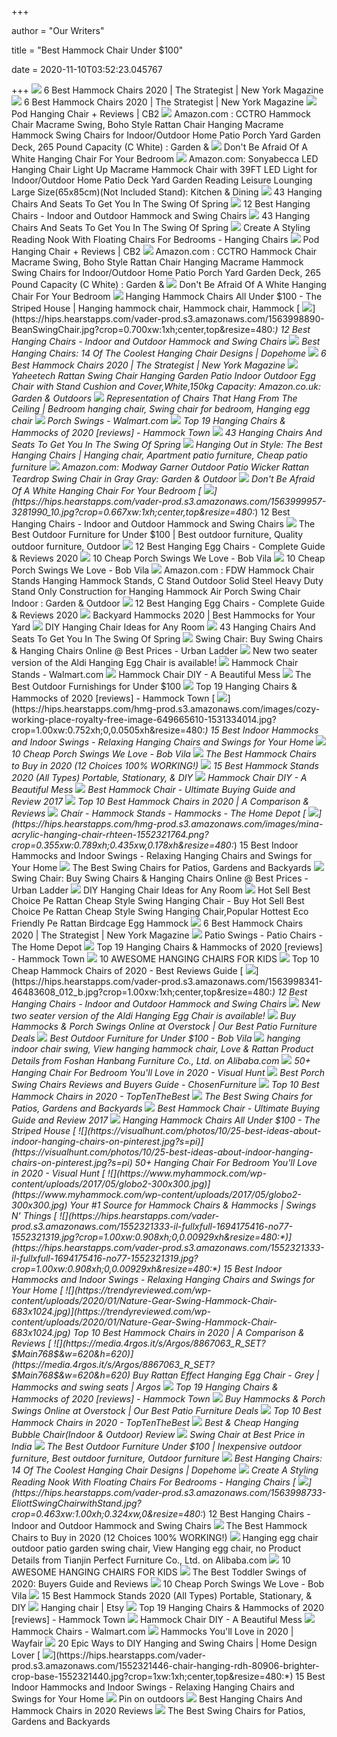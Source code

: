 +++
        
author = "Our Writers"
        
title = "Best Hammock Chair Under $100"
        
date = 2020-11-10T03:52:23.045767
        
+++
[ ![](https://pyxis.nymag.com/v1/imgs/d35/199/bddfa1a05a3b09600a2fbc0fad50c177d6-14-hammock-chair.rsquare.w700.jpg)](https://pyxis.nymag.com/v1/imgs/d35/199/bddfa1a05a3b09600a2fbc0fad50c177d6-14-hammock-chair.rsquare.w700.jpg) 6 Best Hammock Chairs 2020 | The Strategist | New York Magazine
[ ![](https://pyxis.nymag.com/v1/imgs/bfa/fcb/bc3347aed53547b5e2663a139c31d78c96-chihee-hammock.2x.rsquare.w600.jpg)](https://pyxis.nymag.com/v1/imgs/bfa/fcb/bc3347aed53547b5e2663a139c31d78c96-chihee-hammock.2x.rsquare.w600.jpg) 6 Best Hammock Chairs 2020 | The Strategist | New York Magazine
[ ![](https://cb2.scene7.com/is/image/CB2/PodHangingChairSHS16_1x1)](https://cb2.scene7.com/is/image/CB2/PodHangingChairSHS16_1x1) Pod Hanging Chair + Reviews | CB2
[ ![](https://images-na.ssl-images-amazon.com/images/I/61EyITAm5ZL._AC_SY450_.jpg)](https://images-na.ssl-images-amazon.com/images/I/61EyITAm5ZL._AC_SY450_.jpg) Amazon.com : CCTRO Hammock Chair Macrame Swing, Boho Style Rattan Chair  Hanging Macrame Hammock Swing Chairs for Indoor/Outdoor Home Patio Porch  Yard Garden Deck, 265 Pound Capacity (C White) : Garden &
[ ![](https://www.hanging-chairs.net/wp-content/uploads/2019/11/white-creme-ivory-hanging-chair-indoor-living-room-bedroom-330x330.jpg)](https://www.hanging-chairs.net/wp-content/uploads/2019/11/white-creme-ivory-hanging-chair-indoor-living-room-bedroom-330x330.jpg) Don't Be Afraid Of A White Hanging Chair For Your Bedroom
[ ![](https://images-na.ssl-images-amazon.com/images/I/61W6wsntGmL._AC_SX522_.jpg)](https://images-na.ssl-images-amazon.com/images/I/61W6wsntGmL._AC_SX522_.jpg) Amazon.com: Sonyabecca LED Hanging Chair Light Up Macrame Hammock Chair  with 39FT LED Light for Indoor/Outdoor Home Patio Deck Yard Garden Reading  Leisure Lounging Large Size(65x85cm)(Not Included Stand): Kitchen & Dining
[ ![](http://cdn.home-designing.com/wp-content/uploads/2019/05/Swingasan-Luna-Star-Parchment-Hanging-Chair-Pier-One-Indoor-Swing-Chair-With-Cushion-600x600.jpg)](http://cdn.home-designing.com/wp-content/uploads/2019/05/Swingasan-Luna-Star-Parchment-Hanging-Chair-Pier-One-Indoor-Swing-Chair-With-Cushion-600x600.jpg) 43 Hanging Chairs And Seats To Get You In The Swing Of Spring
[ ![](https://hips.hearstapps.com/hmg-prod.s3.amazonaws.com/images/best-hanging-chairs-1564000912.jpg)](https://hips.hearstapps.com/hmg-prod.s3.amazonaws.com/images/best-hanging-chairs-1564000912.jpg) 12 Best Hanging Chairs - Indoor and Outdoor Hammock and Swing Chairs
[ ![](http://cdn.home-designing.com/wp-content/uploads/2019/05/Dark-Brown-Hanging-Outdoor-Egg-Chair-With-Stand-And-Red-Cushion-Porch-Swing.jpg)](http://cdn.home-designing.com/wp-content/uploads/2019/05/Dark-Brown-Hanging-Outdoor-Egg-Chair-With-Stand-And-Red-Cushion-Porch-Swing.jpg) 43 Hanging Chairs And Seats To Get You In The Swing Of Spring
[ ![](https://www.hanging-chairs.net/wp-content/uploads/2019/11/black-hanging-chair-indoor-living-room-bedroom-330x330.jpg)](https://www.hanging-chairs.net/wp-content/uploads/2019/11/black-hanging-chair-indoor-living-room-bedroom-330x330.jpg) Create A Styling Reading Nook With Floating Chairs For Bedrooms - Hanging  Chairs
[ ![](https://cb2.scene7.com/is/image/CB2/PodHangingChairwCushS15/$web_zoom$/190905020259/pod-hanging-chair-with-cushion.jpg)](https://cb2.scene7.com/is/image/CB2/PodHangingChairwCushS15/$web_zoom$/190905020259/pod-hanging-chair-with-cushion.jpg) Pod Hanging Chair + Reviews | CB2
[ ![](https://m.media-amazon.com/images/S/aplus-seller-content-images-us-east-1/ATVPDKIKX0DER/A24ENHNJTQ5ANT/a691c73f-1c16-4733-9375-a2caaeb91f2a._CR0,0,600,600_PT0_SX300__.jpg)](https://m.media-amazon.com/images/S/aplus-seller-content-images-us-east-1/ATVPDKIKX0DER/A24ENHNJTQ5ANT/a691c73f-1c16-4733-9375-a2caaeb91f2a._CR0,0,600,600_PT0_SX300__.jpg) Amazon.com : CCTRO Hammock Chair Macrame Swing, Boho Style Rattan Chair  Hanging Macrame Hammock Swing Chairs for Indoor/Outdoor Home Patio Porch  Yard Garden Deck, 265 Pound Capacity (C White) : Garden &
[ ![](https://www.hanging-chairs.net/wp-content/uploads/2019/11/hanging-chair-for-bedroom-in-white-under-100-dollar-1024x1024.jpg)](https://www.hanging-chairs.net/wp-content/uploads/2019/11/hanging-chair-for-bedroom-in-white-under-100-dollar-1024x1024.jpg) Don't Be Afraid Of A White Hanging Chair For Your Bedroom
[ ![](https://i.pinimg.com/originals/ca/1b/f2/ca1bf271d8472840759cd61dfc807637.jpg)](https://i.pinimg.com/originals/ca/1b/f2/ca1bf271d8472840759cd61dfc807637.jpg) Hanging Hammock Chairs All Under $100 - The Striped House | Hanging hammock  chair, Hammock chair, Hammock
[ ![](https://hips.hearstapps.com/vader-prod.s3.amazonaws.com/1563998890-BeanSwingChair.jpg?crop=0.700xw:1xh;center,top&resize=480:*)](https://hips.hearstapps.com/vader-prod.s3.amazonaws.com/1563998890-BeanSwingChair.jpg?crop=0.700xw:1xh;center,top&resize=480:*) 12 Best Hanging Chairs - Indoor and Outdoor Hammock and Swing Chairs
[ ![](https://www.dopehome.com/assets/images/2017-05-22-best-hanging-chairs/Best-Hanging-Chairs.jpg)](https://www.dopehome.com/assets/images/2017-05-22-best-hanging-chairs/Best-Hanging-Chairs.jpg) Best Hanging Chairs: 14 Of The Coolest Hanging Chair Designs | Dopehome
[ ![](https://pyxis.nymag.com/v1/imgs/c7b/b0c/f0f18d85d09749bc6554229e2f1b668273.rsquare.w600.jpg)](https://pyxis.nymag.com/v1/imgs/c7b/b0c/f0f18d85d09749bc6554229e2f1b668273.rsquare.w600.jpg) 6 Best Hammock Chairs 2020 | The Strategist | New York Magazine
[ ![](https://images-na.ssl-images-amazon.com/images/I/717cA-2JUJL._AC_SX522_.jpg)](https://images-na.ssl-images-amazon.com/images/I/717cA-2JUJL._AC_SX522_.jpg) Yaheetech Rattan Swing Chair Hanging Garden Patio Indoor Outdoor Egg Chair  with Stand Cushion and Cover,White,150kg Capacity: Amazon.co.uk: Garden &  Outdoors
[ ![](https://i.pinimg.com/originals/21/b2/30/21b230387115c84b04f6856e22e6e5c6.gif)](https://i.pinimg.com/originals/21/b2/30/21b230387115c84b04f6856e22e6e5c6.gif) Representation of Chairs That Hang From The Ceiling | Bedroom hanging chair,  Swing chair for bedroom, Hanging egg chair
[ ![](https://i5.walmartimages.com/asr/cf80395a-a06f-4fde-a083-9951eb0e2e39_1.b3de6b4d90a1f0295fbabe2a6a42d3de.jpeg?odnHeight=200&odnWidth=200&odnBg=ffffff)](https://i5.walmartimages.com/asr/cf80395a-a06f-4fde-a083-9951eb0e2e39_1.b3de6b4d90a1f0295fbabe2a6a42d3de.jpeg?odnHeight=200&odnWidth=200&odnBg=ffffff) Porch Swings - Walmart.com
[ ![](https://cdn.shopify.com/s/files/1/0657/1879/files/hammocktown-dubai-collection-wicker_f2b03b91-132a-4383-afdf-4fbdb61502fa.jpg?v=1548758067)](https://cdn.shopify.com/s/files/1/0657/1879/files/hammocktown-dubai-collection-wicker_f2b03b91-132a-4383-afdf-4fbdb61502fa.jpg?v=1548758067) Top 19 Hanging Chairs & Hammocks of 2020 [reviews] - Hammock Town
[ ![](http://cdn.home-designing.com/wp-content/uploads/2019/05/Cheap-Hammock-Chair-With-Cushions-Indoor-Outdoor-Swing-Seat-For-Adults-600x600.jpg)](http://cdn.home-designing.com/wp-content/uploads/2019/05/Cheap-Hammock-Chair-With-Cushions-Indoor-Outdoor-Swing-Seat-For-Adults-600x600.jpg) 43 Hanging Chairs And Seats To Get You In The Swing Of Spring
[ ![](https://i.pinimg.com/originals/cf/99/88/cf998841c3f06c813a92036a65a932fa.jpg)](https://i.pinimg.com/originals/cf/99/88/cf998841c3f06c813a92036a65a932fa.jpg) Hanging Out in Style: The Best Hanging Chairs | Hanging chair, Apartment  patio furniture, Cheap patio furniture
[ ![](https://images-na.ssl-images-amazon.com/images/I/81rc8XKL3AL._AC_SL1500_.jpg)](https://images-na.ssl-images-amazon.com/images/I/81rc8XKL3AL._AC_SL1500_.jpg) Amazon.com: Modway Garner Outdoor Patio Wicker Rattan Teardrop Swing Chair  in Gray Gray: Garden & Outdoor
[ ![](https://www.hanging-chairs.net/wp-content/uploads/2019/11/circle-hanging-chair-with-stand-beutiful-desing-for-bedroom-affordable-330x330.jpg)](https://www.hanging-chairs.net/wp-content/uploads/2019/11/circle-hanging-chair-with-stand-beutiful-desing-for-bedroom-affordable-330x330.jpg) Don't Be Afraid Of A White Hanging Chair For Your Bedroom
[ ![](https://hips.hearstapps.com/vader-prod.s3.amazonaws.com/1563999957-3281990_10.jpg?crop=0.667xw:1xh;center,top&resize=480:*)](https://hips.hearstapps.com/vader-prod.s3.amazonaws.com/1563999957-3281990_10.jpg?crop=0.667xw:1xh;center,top&resize=480:*) 12 Best Hanging Chairs - Indoor and Outdoor Hammock and Swing Chairs
[ ![](https://i.pinimg.com/originals/b7/87/ae/b787aee02bb38bad9a69fb9ccfc9936b.jpg)](https://i.pinimg.com/originals/b7/87/ae/b787aee02bb38bad9a69fb9ccfc9936b.jpg) The Best Outdoor Furniture for Under $100 | Best outdoor furniture, Quality  outdoor furniture, Outdoor
[ ![](https://m.media-amazon.com/images/I/51HXekwJOTL.jpg)](https://m.media-amazon.com/images/I/51HXekwJOTL.jpg) 12 Best Hanging Egg Chairs - Complete Guide & Reviews 2020
[ ![](https://s3-production.bobvila.com/slides/26557/original/PlowAndHearth_EasyCare_Resin_Wicker_Swing-cheap-porch-swings.jpg?1532362524)](https://s3-production.bobvila.com/slides/26557/original/PlowAndHearth_EasyCare_Resin_Wicker_Swing-cheap-porch-swings.jpg?1532362524) 10 Cheap Porch Swings We Love - Bob Vila
[ ![](https://s3-production.bobvila.com/slides/26558/original/wicker-cheap-porch-swings.jpg?1532362524)](https://s3-production.bobvila.com/slides/26558/original/wicker-cheap-porch-swings.jpg?1532362524) 10 Cheap Porch Swings We Love - Bob Vila
[ ![](https://images-na.ssl-images-amazon.com/images/I/41Xv9eUDRdL._AC_SX466_.jpg)](https://images-na.ssl-images-amazon.com/images/I/41Xv9eUDRdL._AC_SX466_.jpg) Amazon.com : FDW Hammock Chair Stands Hanging Hammock Stands, C Stand  Outdoor Solid Steel Heavy Duty Stand Only Construction for Hanging Hammock  Air Porch Swing Chair Indoor : Garden & Outdoor
[ ![](https://aguidepro.com/wp-content/uploads/2018/07/Luxury-Hanging-Chair-300x300.jpg)](https://aguidepro.com/wp-content/uploads/2018/07/Luxury-Hanging-Chair-300x300.jpg) 12 Best Hanging Egg Chairs - Complete Guide & Reviews 2020
[ ![](https://hips.hearstapps.com/hmg-prod.s3.amazonaws.com/images/man-in-a-hammock-royalty-free-image-1585747957.jpg)](https://hips.hearstapps.com/hmg-prod.s3.amazonaws.com/images/man-in-a-hammock-royalty-free-image-1585747957.jpg) Backyard Hammocks 2020 | Best Hammocks for Your Yard
[ ![](https://www.thesprucecrafts.com/thmb/kAgStFdnhMJYfu6PXElWgMGTmiI=/960x640/filters:no_upscale():max_bytes(150000):strip_icc()/hanging-chair-11-964c1410d91b45ccabb9d89f5d9e7e40.jpeg)](https://www.thesprucecrafts.com/thmb/kAgStFdnhMJYfu6PXElWgMGTmiI=/960x640/filters:no_upscale():max_bytes(150000):strip_icc()/hanging-chair-11-964c1410d91b45ccabb9d89f5d9e7e40.jpeg) DIY Hanging Chair Ideas for Any Room
[ ![](http://cdn.home-designing.com/wp-content/uploads/2019/05/Indoor-Wicker-Hanging-Chair-With-Cream-Cushion-Swing-for-Adults-Large-Pod-Shaped-600x741.jpg)](http://cdn.home-designing.com/wp-content/uploads/2019/05/Indoor-Wicker-Hanging-Chair-With-Cream-Cushion-Swing-for-Adults-Large-Pod-Shaped-600x741.jpg) 43 Hanging Chairs And Seats To Get You In The Swing Of Spring
[ ![](https://www.ulcdn.net/opt/www.ulcdn.net/images/products/81767/product/calabah.jpg?1513741458)](https://www.ulcdn.net/opt/www.ulcdn.net/images/products/81767/product/calabah.jpg?1513741458) Swing Chair: Buy Swing Chairs & Hanging Chairs Online @ Best Prices - Urban  Ladder
[ ![](https://ksassets.timeincuk.net/wp/uploads/sites/56/2020/05/Aldi-Large-Hanging-EggChair.jpg)](https://ksassets.timeincuk.net/wp/uploads/sites/56/2020/05/Aldi-Large-Hanging-EggChair.jpg) New two seater version of the Aldi Hanging Egg Chair is available!
[ ![](https://i5.walmartimages.com/asr/5eb0e057-b254-4018-856a-1933bafb041b_1.9871e5029fa3c4212186724ea8df5fd0.jpeg?odnWidth=undefined&odnHeight=undefined&odnBg=ffffff)](https://i5.walmartimages.com/asr/5eb0e057-b254-4018-856a-1933bafb041b_1.9871e5029fa3c4212186724ea8df5fd0.jpeg?odnWidth=undefined&odnHeight=undefined&odnBg=ffffff) Hammock Chair Stands - Walmart.com
[ ![](https://abeautifulmess.com/wp-content/uploads/typekit/.a/6a00d8358081ff69e201a3fd193826970b-800wi)](https://abeautifulmess.com/wp-content/uploads/typekit/.a/6a00d8358081ff69e201a3fd193826970b-800wi) Hammock Chair DIY - A Beautiful Mess
[ ![](https://assets.blog.hgtv.ca/wp-content/uploads/2019/05/01150044/hammock_wayfairca-NEW.jpg)](https://assets.blog.hgtv.ca/wp-content/uploads/2019/05/01150044/hammock_wayfairca-NEW.jpg) The Best Outdoor Furnishings for Under $100
[ ![](https://cdn.shopify.com/s/files/1/0657/1879/files/hammocktown-boho-chic_086175d7-d652-4b01-9090-7edc5929dc79.jpg?v=1548758822)](https://cdn.shopify.com/s/files/1/0657/1879/files/hammocktown-boho-chic_086175d7-d652-4b01-9090-7edc5929dc79.jpg?v=1548758822) Top 19 Hanging Chairs & Hammocks of 2020 [reviews] - Hammock Town
[ ![](https://hips.hearstapps.com/hmg-prod.s3.amazonaws.com/images/cozy-working-place-royalty-free-image-649665610-1531334014.jpg?crop=1.00xw:0.752xh;0,0.0505xh&resize=480:*)](https://hips.hearstapps.com/hmg-prod.s3.amazonaws.com/images/cozy-working-place-royalty-free-image-649665610-1531334014.jpg?crop=1.00xw:0.752xh;0,0.0505xh&resize=480:*) 15 Best Indoor Hammocks and Indoor Swings - Relaxing Hanging Chairs and  Swings for Your Home
[ ![](https://s3-production.bobvila.com/slides/26562/original/Hardwood_Hanging_Cheap-Porch_Swing.png?1532362525)](https://s3-production.bobvila.com/slides/26562/original/Hardwood_Hanging_Cheap-Porch_Swing.png?1532362525) 10 Cheap Porch Swings We Love - Bob Vila
[ ![](https://cdn.stopreset.org/wp-content/uploads/2019/05/5ce278a6bae61.jpg)](https://cdn.stopreset.org/wp-content/uploads/2019/05/5ce278a6bae61.jpg) The Best Hammock Chairs to Buy in 2020 (12 Choices 100% WORKING!)
[ ![](https://www.betterhomeguides.com/wp-content/uploads/2019/02/Best-Hammock-Stands-Image.jpg)](https://www.betterhomeguides.com/wp-content/uploads/2019/02/Best-Hammock-Stands-Image.jpg) 15 Best Hammock Stands 2020 (All Types) Portable, Stationary, & DIY
[ ![](https://abeautifulmess.com/wp-content/uploads/typekit/.a/6a00d8358081ff69e201a3fd19a28c970b-800wi)](https://abeautifulmess.com/wp-content/uploads/typekit/.a/6a00d8358081ff69e201a3fd19a28c970b-800wi) Hammock Chair DIY - A Beautiful Mess
[ ![](https://i0.wp.com/hammockgurus.com/wp-content/uploads/2017/01/best-hammock-chair-1.jpeg?fit=640%2C640&ssl=1)](https://i0.wp.com/hammockgurus.com/wp-content/uploads/2017/01/best-hammock-chair-1.jpeg?fit=640%2C640&ssl=1) Best Hammock Chair - Ultimate Buying Guide and Review 2017
[ ![](https://trendyreviewed.com/wp-content/uploads/2020/01/Y-STOP-Hanging-Hammock-Chair-1024x1024.jpg)](https://trendyreviewed.com/wp-content/uploads/2020/01/Y-STOP-Hanging-Hammock-Chair-1024x1024.jpg) Top 10 Best Hammock Chairs in 2020 | A Comparison & Reviews
[ ![](https://images.homedepot-static.com/productImages/615db0e7-0fa3-4570-ad1b-e34baf99d5d2/svn/sunnydaze-decor-hammock-stands-hshc-64_400.jpg)](https://images.homedepot-static.com/productImages/615db0e7-0fa3-4570-ad1b-e34baf99d5d2/svn/sunnydaze-decor-hammock-stands-hshc-64_400.jpg) Chair - Hammock Stands - Hammocks - The Home Depot
[ ![](https://hips.hearstapps.com/hmg-prod.s3.amazonaws.com/images/mina-acrylic-hanging-chair-rhteen-1552321764.png?crop=0.355xw:0.789xh;0.435xw,0.178xh&resize=480:*)](https://hips.hearstapps.com/hmg-prod.s3.amazonaws.com/images/mina-acrylic-hanging-chair-rhteen-1552321764.png?crop=0.355xw:0.789xh;0.435xw,0.178xh&resize=480:*) 15 Best Indoor Hammocks and Indoor Swings - Relaxing Hanging Chairs and  Swings for Your Home
[ ![](https://cdn.homedit.com/wp-content/uploads/2019/10/Double-2-Person-Hanging-Egg-Chair.jpg)](https://cdn.homedit.com/wp-content/uploads/2019/10/Double-2-Person-Hanging-Egg-Chair.jpg) The Best Swing Chairs for Patios, Gardens and Backyards
[ ![](https://www.ulcdn.net/opt/www.ulcdn.net/images/products/159738/product/Kyodo_Swing_Chair_With_Stand_Green_LP.jpg?1511778798)](https://www.ulcdn.net/opt/www.ulcdn.net/images/products/159738/product/Kyodo_Swing_Chair_With_Stand_Green_LP.jpg?1511778798) Swing Chair: Buy Swing Chairs & Hanging Chairs Online @ Best Prices - Urban  Ladder
[ ![](https://www.thesprucecrafts.com/thmb/m1Yn_gzx6Pndny5oPD57FQuP0IY=/735x0/hanging-chair-4-272dbf8780ef4a169e3e12ff12a8b25f.jpg)](https://www.thesprucecrafts.com/thmb/m1Yn_gzx6Pndny5oPD57FQuP0IY=/735x0/hanging-chair-4-272dbf8780ef4a169e3e12ff12a8b25f.jpg) DIY Hanging Chair Ideas for Any Room
[ ![](https://sc02.alicdn.com/kf/HTB1rDgWLXXXXXclXXXXq6xXFXXXU.jpg)](https://sc02.alicdn.com/kf/HTB1rDgWLXXXXXclXXXXq6xXFXXXU.jpg) Hot Sell Best Choice Pe Rattan Cheap Style Swing Hanging Chair - Buy Hot  Sell Best Choice Pe Rattan Cheap Style Swing Hanging Chair,Popular Hottest  Eco Friendly Pe Rattan Birdcage Egg Hammock
[ ![](https://pyxis.nymag.com/v1/imgs/546/9de/8af9d168749ac62e9d6058e5c33a587014-Hammock-Sky-XXL.rsquare.w600.jpg)](https://pyxis.nymag.com/v1/imgs/546/9de/8af9d168749ac62e9d6058e5c33a587014-Hammock-Sky-XXL.rsquare.w600.jpg) 6 Best Hammock Chairs 2020 | The Strategist | New York Magazine
[ ![](https://images.homedepot-static.com/productImages/ad0b02b7-ff8d-4456-9ec5-e68a431f4b12/svn/barton-patio-swings-93910-64_400.jpg)](https://images.homedepot-static.com/productImages/ad0b02b7-ff8d-4456-9ec5-e68a431f4b12/svn/barton-patio-swings-93910-64_400.jpg) Patio Swings - Patio Chairs - The Home Depot
[ ![](https://cdn.shopify.com/s/files/1/0657/1879/files/macrame_hanging_chair_22daa2ff-3331-4c2a-ae75-a0e4f4086129.jpg?v=1548683037)](https://cdn.shopify.com/s/files/1/0657/1879/files/macrame_hanging_chair_22daa2ff-3331-4c2a-ae75-a0e4f4086129.jpg?v=1548683037) Top 19 Hanging Chairs & Hammocks of 2020 [reviews] - Hammock Town
[ ![](https://www.hellowonderful.co/ckfinder/userfiles/images/CH27-CAT_2.jpg)](https://www.hellowonderful.co/ckfinder/userfiles/images/CH27-CAT_2.jpg) 10 AWESOME HANGING CHAIRS FOR KIDS
[ ![](https://m.media-amazon.com/images/I/41Tizb6wvgL.jpg)](https://m.media-amazon.com/images/I/41Tizb6wvgL.jpg) Top 10 Cheap Hammock Chairs of 2020 - Best Reviews Guide
[ ![](https://hips.hearstapps.com/vader-prod.s3.amazonaws.com/1563998341-46483608_012_b.jpg?crop=1.00xw:1xh;center,top&resize=480:*)](https://hips.hearstapps.com/vader-prod.s3.amazonaws.com/1563998341-46483608_012_b.jpg?crop=1.00xw:1xh;center,top&resize=480:*) 12 Best Hanging Chairs - Indoor and Outdoor Hammock and Swing Chairs
[ ![](https://ksassets.timeincuk.net/wp/uploads/sites/56/2019/03/Aldi-hanging-egg-chair.jpg)](https://ksassets.timeincuk.net/wp/uploads/sites/56/2019/03/Aldi-hanging-egg-chair.jpg) New two seater version of the Aldi Hanging Egg Chair is available!
[ ![](https://ak1.ostkcdn.com/images/products/is/images/direct/4df0df502bc9fde4b01d0f4081549f0d38c15e4d/Cayuse-Outdoor-Wicker-Tear-Drop-Hanging-Chair-by-Christopher-Knight-Home.jpg?imwidth=200&impolicy=medium)](https://ak1.ostkcdn.com/images/products/is/images/direct/4df0df502bc9fde4b01d0f4081549f0d38c15e4d/Cayuse-Outdoor-Wicker-Tear-Drop-Hanging-Chair-by-Christopher-Knight-Home.jpg?imwidth=200&impolicy=medium) Buy Hammocks & Porch Swings Online at Overstock | Our Best Patio Furniture  Deals
[ ![](https://s3-production.bobvila.com/slides/21616/original/outdoor_coffee_table.jpg?1564085975)](https://s3-production.bobvila.com/slides/21616/original/outdoor_coffee_table.jpg?1564085975) Best Outdoor Furniture for Under $100 - Bob Vila
[ ![](https://sc01.alicdn.com/kf/HTB15AHkHpXXXXcOXFXXq6xXFXXX8/200571698/HTB15AHkHpXXXXcOXFXXq6xXFXXX8.jpg)](https://sc01.alicdn.com/kf/HTB15AHkHpXXXXcOXFXXq6xXFXXX8/200571698/HTB15AHkHpXXXXcOXFXXq6xXFXXX8.jpg) hanging indoor chair swing, View hanging hammock chair, Love & Rattan  Product Details from Foshan Hanbang Furniture Co., Ltd. on Alibaba.com
[ ![](https://visualhunt.com/photos/10/25-best-indoor-hanging-chairs-ideas-on-pinterest-indoor.jpg?s=pi)](https://visualhunt.com/photos/10/25-best-indoor-hanging-chairs-ideas-on-pinterest-indoor.jpg?s=pi) 50+ Hanging Chair For Bedroom You'll Love in 2020 - Visual Hunt
[ ![](https://chosenfurniture.com/wp-content/uploads/2020/02/jack-post-hardwood-swing.jpg)](https://chosenfurniture.com/wp-content/uploads/2020/02/jack-post-hardwood-swing.jpg) Best Porch Swing Chairs Reviews and Buyers Guide - ChosenFurniture
[ ![](https://www.toptenthebest.com/wp-content/uploads/2017/04/1.-Caribbean-Hammocks-Polyester-Hanging-Chair.jpeg)](https://www.toptenthebest.com/wp-content/uploads/2017/04/1.-Caribbean-Hammocks-Polyester-Hanging-Chair.jpeg) Top 10 Best Hammock Chairs in 2020 - TopTenTheBest
[ ![](https://cdn.homedit.com/wp-content/uploads/2019/10/Karriw-Hammock-Chair-Macrame-Swing-1024x1024.jpg)](https://cdn.homedit.com/wp-content/uploads/2019/10/Karriw-Hammock-Chair-Macrame-Swing-1024x1024.jpg) The Best Swing Chairs for Patios, Gardens and Backyards
[ ![](https://i1.wp.com/hammockgurus.com/wp-content/uploads/2017/01/best-hammock-chair-5.jpeg?resize=1024%2C666&ssl=1)](https://i1.wp.com/hammockgurus.com/wp-content/uploads/2017/01/best-hammock-chair-5.jpeg?resize=1024%2C666&ssl=1) Best Hammock Chair - Ultimate Buying Guide and Review 2017
[ ![](https://cdn.shortpixel.ai/client/q_lossy,ret_img,w_600/https://thestripedhouse.com/wp-content/uploads/2016/06/Cotton-Salvador-Sun-Hammock-Swing-Brazil-1cba9d14-8465-4428-853c-ce12738dfa8f_600.jpg)](https://cdn.shortpixel.ai/client/q_lossy,ret_img,w_600/https://thestripedhouse.com/wp-content/uploads/2016/06/Cotton-Salvador-Sun-Hammock-Swing-Brazil-1cba9d14-8465-4428-853c-ce12738dfa8f_600.jpg) Hanging Hammock Chairs All Under $100 - The Striped House
[ ![](https://visualhunt.com/photos/10/25-best-ideas-about-indoor-hanging-chairs-on-pinterest.jpg?s=pi)](https://visualhunt.com/photos/10/25-best-ideas-about-indoor-hanging-chairs-on-pinterest.jpg?s=pi) 50+ Hanging Chair For Bedroom You'll Love in 2020 - Visual Hunt
[ ![](https://www.myhammock.com/wp-content/uploads/2017/05/globo2-300x300.jpg)](https://www.myhammock.com/wp-content/uploads/2017/05/globo2-300x300.jpg) Your #1 Source for Hammock Chairs & Hammocks | Swings N' Things
[ ![](https://hips.hearstapps.com/vader-prod.s3.amazonaws.com/1552321333-il-fullxfull-1694175416-no77-1552321319.jpg?crop=1.00xw:0.908xh;0,0.00929xh&resize=480:*)](https://hips.hearstapps.com/vader-prod.s3.amazonaws.com/1552321333-il-fullxfull-1694175416-no77-1552321319.jpg?crop=1.00xw:0.908xh;0,0.00929xh&resize=480:*) 15 Best Indoor Hammocks and Indoor Swings - Relaxing Hanging Chairs and  Swings for Your Home
[ ![](https://trendyreviewed.com/wp-content/uploads/2020/01/Nature-Gear-Swing-Hammock-Chair-683x1024.jpg)](https://trendyreviewed.com/wp-content/uploads/2020/01/Nature-Gear-Swing-Hammock-Chair-683x1024.jpg) Top 10 Best Hammock Chairs in 2020 | A Comparison & Reviews
[ ![](https://media.4rgos.it/s/Argos/8867063_R_SET?$Main768$&w=620&h=620)](https://media.4rgos.it/s/Argos/8867063_R_SET?$Main768$&w=620&h=620) Buy Rattan Effect Hanging Egg Chair - Grey | Hammocks and swing seats |  Argos
[ ![](https://cdn.shopify.com/s/files/1/0657/1879/articles/lawson-hammock-tent-on-amazon_1200x.progressive.jpg?v=1572866780)](https://cdn.shopify.com/s/files/1/0657/1879/articles/lawson-hammock-tent-on-amazon_1200x.progressive.jpg?v=1572866780) Top 19 Hanging Chairs & Hammocks of 2020 [reviews] - Hammock Town
[ ![](https://ak1.ostkcdn.com/images/products/is/images/direct/7e0f1d2cc2e36515395b3802fabbb5fbb9aab0cd/Hammock-Stand-Heavy-Duty-Portable-C-Stand-for-Hanging-Chair-Solid-Steel-Construction-Outdoor-Indoor%2C-Black.jpg?imwidth=200&impolicy=medium)](https://ak1.ostkcdn.com/images/products/is/images/direct/7e0f1d2cc2e36515395b3802fabbb5fbb9aab0cd/Hammock-Stand-Heavy-Duty-Portable-C-Stand-for-Hanging-Chair-Solid-Steel-Construction-Outdoor-Indoor%2C-Black.jpg?imwidth=200&impolicy=medium) Buy Hammocks & Porch Swings Online at Overstock | Our Best Patio Furniture  Deals
[ ![](https://www.toptenthebest.com/wp-content/uploads/2017/04/9.-Krazy-Outdoors-Mayan-Hammock-Chair-300x286.jpeg)](https://www.toptenthebest.com/wp-content/uploads/2017/04/9.-Krazy-Outdoors-Mayan-Hammock-Chair-300x286.jpeg) Top 10 Best Hammock Chairs in 2020 - TopTenTheBest
[ ![](https://x3g2v4y5.stackpathcdn.com/wp-content/uploads/2017/02/Best-Bubble-Chair.jpg)](https://x3g2v4y5.stackpathcdn.com/wp-content/uploads/2017/02/Best-Bubble-Chair.jpg) Best & Cheap Hanging Bubble Chair(Indoor & Outdoor) Review
[ ![](https://3.imimg.com/data3/PI/MR/GLADMIN-39185/swing-chair-500x500.jpg)](https://3.imimg.com/data3/PI/MR/GLADMIN-39185/swing-chair-500x500.jpg) Swing Chair at Best Price in India
[ ![](https://i.pinimg.com/originals/4d/c0/5d/4dc05da75325e275afd1dac6933981a1.png)](https://i.pinimg.com/originals/4d/c0/5d/4dc05da75325e275afd1dac6933981a1.png) The Best Outdoor Furniture Under $100 | Inexpensive outdoor furniture, Best  outdoor furniture, Outdoor furniture
[ ![](https://www.dopehome.com/assets/images/2017-05-22-best-hanging-chairs/Wicker-Swing-Chair-e1501387585553.jpg)](https://www.dopehome.com/assets/images/2017-05-22-best-hanging-chairs/Wicker-Swing-Chair-e1501387585553.jpg) Best Hanging Chairs: 14 Of The Coolest Hanging Chair Designs | Dopehome
[ ![](https://www.hanging-chairs.net/wp-content/uploads/2019/11/cheap-floating-hammock-chair-for-bedroom-330x330.jpg)](https://www.hanging-chairs.net/wp-content/uploads/2019/11/cheap-floating-hammock-chair-for-bedroom-330x330.jpg) Create A Styling Reading Nook With Floating Chairs For Bedrooms - Hanging  Chairs
[ ![](https://hips.hearstapps.com/vader-prod.s3.amazonaws.com/1563998733-EliottSwingChairwithStand.jpg?crop=0.463xw:1.00xh;0.324xw,0&resize=480:*)](https://hips.hearstapps.com/vader-prod.s3.amazonaws.com/1563998733-EliottSwingChairwithStand.jpg?crop=0.463xw:1.00xh;0.324xw,0&resize=480:*) 12 Best Hanging Chairs - Indoor and Outdoor Hammock and Swing Chairs
[ ![](https://cdn.stopreset.org/wp-content/uploads/2019/05/best_hammock_chair.jpg)](https://cdn.stopreset.org/wp-content/uploads/2019/05/best_hammock_chair.jpg) The Best Hammock Chairs to Buy in 2020 (12 Choices 100% WORKING!)
[ ![](https://sc02.alicdn.com/kf/H5816c9d1c1d44ad89ee9e0d6d3d4341aU.jpg_350x350.jpg)](https://sc02.alicdn.com/kf/H5816c9d1c1d44ad89ee9e0d6d3d4341aU.jpg_350x350.jpg) Hanging egg chair outdoor patio garden swing chair, View Hanging egg chair,  no Product Details from Tianjin Perfect Furniture Co., Ltd. on Alibaba.com
[ ![](https://www.hellowonderful.co/ckfinder/userfiles/images/IMG_0322-651x1024.jpg)](https://www.hellowonderful.co/ckfinder/userfiles/images/IMG_0322-651x1024.jpg) 10 AWESOME HANGING CHAIRS FOR KIDS
[ ![](https://images-na.ssl-images-amazon.com/images/I/51qAzR%2B%2B-QL.jpg)](https://images-na.ssl-images-amazon.com/images/I/51qAzR%2B%2B-QL.jpg) The Best Toddler Swings of 2020: Buyers Guide and Reviews
[ ![](https://s3-production.bobvila.com/slides/26561/original/slated-cheap-porch-swings-cupholder.jpg?1532362526)](https://s3-production.bobvila.com/slides/26561/original/slated-cheap-porch-swings-cupholder.jpg?1532362526) 10 Cheap Porch Swings We Love - Bob Vila
[ ![](https://www.betterhomeguides.com/wp-content/uploads/2019/02/Best-Hammock-Stands-Top-of-Page-Image.jpg)](https://www.betterhomeguides.com/wp-content/uploads/2019/02/Best-Hammock-Stands-Top-of-Page-Image.jpg) 15 Best Hammock Stands 2020 (All Types) Portable, Stationary, & DIY
[ ![](https://i.etsystatic.com/18643702/c/1588/1262/0/264/il/1853c9/2298957935/il_340x270.2298957935_q78l.jpg)](https://i.etsystatic.com/18643702/c/1588/1262/0/264/il/1853c9/2298957935/il_340x270.2298957935_q78l.jpg) Hanging chair | Etsy
[ ![](https://cdn.shopify.com/s/files/1/0657/1879/files/hammocktown-hanging-rope_f0514481-7f64-4883-9740-6adb5e9a8f76.jpg?v=1548759114)](https://cdn.shopify.com/s/files/1/0657/1879/files/hammocktown-hanging-rope_f0514481-7f64-4883-9740-6adb5e9a8f76.jpg?v=1548759114) Top 19 Hanging Chairs & Hammocks of 2020 [reviews] - Hammock Town
[ ![](https://abeautifulmess.com/wp-content/uploads/typekit/.a/6a00d8358081ff69e201a511c8aa09970c-800wi)](https://abeautifulmess.com/wp-content/uploads/typekit/.a/6a00d8358081ff69e201a511c8aa09970c-800wi) Hammock Chair DIY - A Beautiful Mess
[ ![](https://i5.walmartimages.com/asr/7987c3bb-0c57-4b51-bbe4-44fbd7f6954d_1.08bc0a18e36c37880eec8aa67a234522.jpeg?odnHeight=200&odnWidth=200&odnBg=ffffff)](https://i5.walmartimages.com/asr/7987c3bb-0c57-4b51-bbe4-44fbd7f6954d_1.08bc0a18e36c37880eec8aa67a234522.jpeg?odnHeight=200&odnWidth=200&odnBg=ffffff) Hammock Chairs - Walmart.com
[ ![](https://secure.img1-fg.wfcdn.com/im/76323016/resize-h600-w600%5Ecompr-r85/4658/46580486/Hammocks.jpg)](https://secure.img1-fg.wfcdn.com/im/76323016/resize-h600-w600%5Ecompr-r85/4658/46580486/Hammocks.jpg) Hammocks You'll Love in 2020 | Wayfair
[ ![](https://homedesignlover.com/wp-content/uploads/2015/03/2-Macrame-Chair.jpg)](https://homedesignlover.com/wp-content/uploads/2015/03/2-Macrame-Chair.jpg) 20 Epic Ways to DIY Hanging and Swing Chairs | Home Design Lover
[ ![](https://hips.hearstapps.com/vader-prod.s3.amazonaws.com/1552321446-chair-hanging-rdh-80906-brighter-crop-base-1552321440.jpg?crop=1xw:1xh;center,top&resize=480:*)](https://hips.hearstapps.com/vader-prod.s3.amazonaws.com/1552321446-chair-hanging-rdh-80906-brighter-crop-base-1552321440.jpg?crop=1xw:1xh;center,top&resize=480:*) 15 Best Indoor Hammocks and Indoor Swings - Relaxing Hanging Chairs and  Swings for Your Home
[ ![](https://i.pinimg.com/originals/65/6d/9f/656d9f5847578d28ff0f3b0e45d652cf.jpg)](https://i.pinimg.com/originals/65/6d/9f/656d9f5847578d28ff0f3b0e45d652cf.jpg) Pin on outdoors
[ ![](https://i.ytimg.com/vi/dlu_R9NZf4Y/maxresdefault.jpg)](https://i.ytimg.com/vi/dlu_R9NZf4Y/maxresdefault.jpg) Best Hanging Chairs And Hammock Chairs in 2020 Reviews
[ ![](https://cdn.homedit.com/wp-content/uploads/2019/10/Pergola-hanging-egg-chairs.jpg)](https://cdn.homedit.com/wp-content/uploads/2019/10/Pergola-hanging-egg-chairs.jpg) The Best Swing Chairs for Patios, Gardens and Backyards
